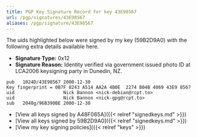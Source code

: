 ```yaml
---
title: PGP Key Signature Record for key 43E98567
url: /pgp/signatures/43E98567
aliases: /pgp/signature/43E98567
---
```



The uids highlighted below were signed by my key (59B2D9A0) with
 the following extra details available
here.

 * **Signature Type:** 0x12
 * **Signature Reason:** Identity verified via government issued photo ID at LCA2006 keysigning party in Dunedin, NZ.

```text {hl_lines=[3, 4]}
pub   1024D/43E98567 2000-12-30
Key fingerprint = 0B7F 8243 A514 AA2A 4B0E  2274 B04B 4069 43E9 8567
uid                  Nick Bannon <nick-debian@rcpt.to>
uid                  Nick Bannon <nick-gpg@rcpt.to>
sub   2048g/96B390BE 2000-12-30
```

  * [View all keys signed by A48F065A]({{< relref "signedkeys.md" >}})
  * [View all keys signed by 59B2D9A0]({{< relref "signedkeys.md" >}})
  * [View my key signing policies]({{< relref "keys" >}})